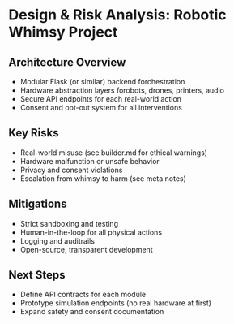 # Design & Risk Analysis: Robotic Whimsy Project

## Architecture Overview
- Modular Flask (or similar) backend forchestration
- Hardware abstraction layers forobots, drones, printers, audio
- Secure API endpoints for each real-world action
- Consent and opt-out system for all interventions

## Key Risks
- Real-world misuse (see builder.md for ethical warnings)
- Hardware malfunction or unsafe behavior
- Privacy and consent violations
- Escalation from whimsy to harm (see meta notes)

## Mitigations
- Strict sandboxing and testing
- Human-in-the-loop for all physical actions
- Logging and auditrails
- Open-source, transparent development

## Next Steps
- Define API contracts for each module
- Prototype simulation endpoints (no real hardware at first)
- Expand safety and consent documentation



